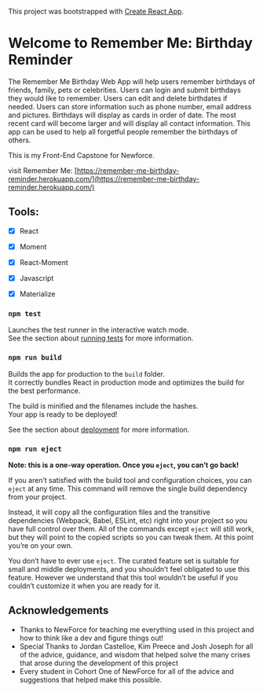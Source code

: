 This project was bootstrapped with [Create React App](https://github.com/facebook/create-react-app).

# Welcome to Remember Me: Birthday Reminder

The Remember Me Birthday Web App will help users remember birthdays of friends, family, pets or celebrities. Users can login and submit birthdays they would like to remember. Users can edit and delete birthdates if needed. Users can store information such as phone number, email address and pictures. Birthdays will display as cards in order of date. The most recent card will become larger and will display all contact information. This app can be used to help all forgetful people remember the birthdays of others.

This is my Front-End Capstone for Newforce.

visit Remember Me: [https://remember-me-birthday-reminder.herokuapp.com/](https://remember-me-birthday-reminder.herokuapp.com/)


## Tools:

- [x] React
- [x] Moment
- [x] React-Moment
- [x] Javascript
- [x] Materialize


### `npm test`

Launches the test runner in the interactive watch mode.<br>
See the section about [running tests](https://facebook.github.io/create-react-app/docs/running-tests) for more information.

### `npm run build`

Builds the app for production to the `build` folder.<br>
It correctly bundles React in production mode and optimizes the build for the best performance.

The build is minified and the filenames include the hashes.<br>
Your app is ready to be deployed!

See the section about [deployment](https://facebook.github.io/create-react-app/docs/deployment) for more information.

### `npm run eject`

**Note: this is a one-way operation. Once you `eject`, you can’t go back!**

If you aren’t satisfied with the build tool and configuration choices, you can `eject` at any time. This command will remove the single build dependency from your project.

Instead, it will copy all the configuration files and the transitive dependencies (Webpack, Babel, ESLint, etc) right into your project so you have full control over them. All of the commands except `eject` will still work, but they will point to the copied scripts so you can tweak them. At this point you’re on your own.

You don’t have to ever use `eject`. The curated feature set is suitable for small and middle deployments, and you shouldn’t feel obligated to use this feature. However we understand that this tool wouldn’t be useful if you couldn’t customize it when you are ready for it.

## Acknowledgements

* Thanks to NewForce for teaching me everything used in this project and how to think like a dev and figure things out!
* Special Thanks to Jordan Castelloe, Kim Preece and Josh Joseph for all of the advice, guidance, and wisdom that helped solve the many crises that arose during the development of this project
* Every student in Cohort One of NewForce for all of the advice and suggestions that helped make this possible.